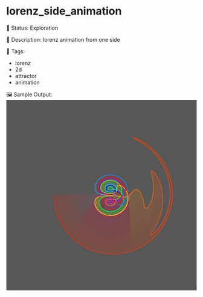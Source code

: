 # lorenz_side_animation

🧪 Status: Exploration

📎 Description: lorenz animation from one side 

🎨 Tags: 
- lorenz
- 2d
- attractor
- animation

🖼️ Sample Output:  
<img src="test.webp" alt="lorenz_side_animation Sample Output" width="800" />
